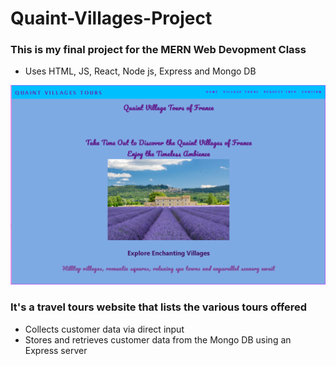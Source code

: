 # Quaint-Villages-Project

### This is my  final project for  the MERN Web Devopment Class
* Uses HTML,  JS,  React, Node js,  Express and Mongo DB

<img src="public/Home Page Quaint Villages Project A.PNG" width=600>


### It's a travel tours website that lists the various tours offered 
* Collects customer data via direct input 
* Stores and retrieves customer data from the Mongo DB using an Express server 
